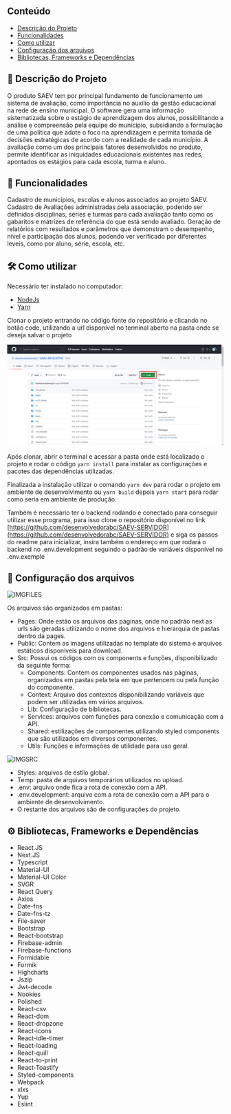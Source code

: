 ## Conteúdo

* [Descrição do Projeto](#-descrição-do-projeto)
* [Funcionalidades](#-funcionalidades)
* [Como utilizar](#%EF%B8%8F-como-utilizar)
* [Configuração dos arquivos](#-configuração-dos-arquivos)
* [Bibliotecas, Frameworks e Dependências](#%EF%B8%8F-bibliotecas-frameworks-e-depend%C3%AAncias)


## 📖 Descrição do Projeto

O produto SAEV tem por principal fundamento de funcionamento um sistema de avaliação, como importância no auxílio da gestão educacional na rede de ensino municipal. O software gera uma informação sistematizada sobre o estágio de aprendizagem dos alunos, possibilitando a análise e compreensão pela equipe do município, subsidiando a formulação de uma política que adote o foco na aprendizagem e permita tomada de decisões estratégicas de acordo com a realidade de cada município. A avaliação como um dos principais fatores desenvolvidos no produto, permite identificar as iniquidades educacionais existentes nas redes, apontados os estágios para cada escola, turma e aluno. 


## 📱 Funcionalidades

Cadastro de municípios, escolas e alunos associados ao projeto SAEV.
Cadastro de Avaliações administradas pela associação, podendo ser definidos disciplinas, séries e turmas para cada avaliação tanto como os gabaritos e matrizes de referência do que está sendo avaliado.
Geração de relatórios com resultados e parâmetros que demonstram o desempenho, nível e participação dos alunos, podendo ver verificado por diferentes leveis, como por aluno, série, escola, etc.

## 🛠️ Como utilizar

Necessário ter instalado no computador:
- [NodeJs](https://nodejs.org/en/)
- [Yarn](https://yarnpkg.com/)


Clonar o projeto entrando no código fonte do repositório e clicando no botão code, utilizando a url disponível no terminal aberto na pasta onde se deseja salvar o projeto

![IMGCLONE](https://github.com/desenvolvedorabc/SAEV-APLICATIVO/blob/main/imgClone.png)

Após clonar, abrir o terminal e acessar a pasta onde está localizado o projeto e rodar o código
``` yarn install ``` para instalar as configurações e pacotes das dependências utilizadas.

Finalizada a instalação utilizar o comando ``` yarn dev ``` para rodar o projeto em ambiente de desenvolvimento ou ``` yarn build ``` depois ``` yarn start ``` para rodar como seria em ambiente de produção.

Também é necessário ter o backend rodando e conectado para conseguir utilizar esse programa, para isso clone o repositório disponível no link [https://github.com/desenvolvedorabc/SAEV-SERVIDOR](https://github.com/desenvolvedorabc/SAEV-SERVIDOR) e siga os passos do readme para inicializar, insira também o endereço em que rodará o backend no .env.development seguindo o padrão de variáveis disponível no .env.exemple


## 📁 Configuração dos arquivos

![IMGFILES](https://github.com/desenvolvedorabc/SAEV-APLICATIVO/blob/main/imgFiles.png)

Os arquivos são organizados em pastas:

- Pages: Onde estão os arquivos das páginas, onde no padrão next as urls são geradas utilizando o nome dos arquivos e hierarquia de pastas dentro da pages.
- Public: Contem as imagens utilizadas no template do sistema e arquivos estáticos disponíveis para download.
- Src: Possui os códigos com os components e funções, disponibilizado da seguinte forma:
  - Components: Contem os componentes usados nas páginas, organizados em pastas pela tela em que pertencem ou pela função do componente.
  - Context: Arquivo dos contextos disponibilizando variáveis que podem ser utilizadas em vários arquivos.
  - Lib: Configuração de bibliotecas.
  - Services: arquivos com funções para conexão e comunicação com a API.
  - Shared: estilizações de componentes utilizando styled components que são utilizados em diversos componentes.
  - Utils: Funções e informações de utilidade para uso geral.

![IMGSRC](https://github.com/desenvolvedorabc/SAEV-APLICATIVO/blob/main/imgSrc.png)

- Styles: arquivos de estilo global.
- Temp: pasta de arquivos temporários utilizados no upload.
- .env: arquivo onde fica a rota de conexão com a API.
- .env.development: arquivo com a rota de conexão com a API para o ambiente de desenvolvimento.
- O restante dos arquivos são de configurações do projeto.


## ⚙️ Bibliotecas, Frameworks e Dependências

- React.JS
- Next.JS
- Typescript
- Material-UI
- Material-UI Color
- SVGR
- React Query
- Axios
- Date-fns
- Date-fns-tz
- File-saver
- Bootstrap
- React-bootstrap
- Firebase-admin
- Firebase-functions
- Formidable
- Formik
- Highcharts
- Jszip
- Jwt-decode
- Nookies
- Polished
- React-csv
- React-dom
- React-dropzone
- React-icons
- React-idle-timer
- React-loading
- React-quill
- React-to-print
- React-Toastify
- Styled-components
- Webpack
- xlxs
- Yup
- Eslint